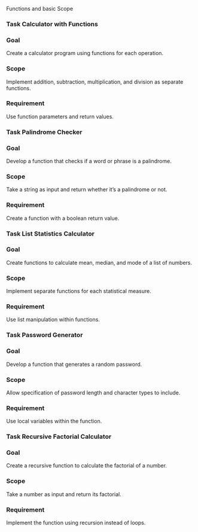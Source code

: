 Functions and basic Scope

### Task Calculator with Functions 
### Goal
 Create a calculator program using functions for each operation. 
### Scope
 Implement addition, subtraction, multiplication, and division as separate functions. 
### Requirement
 Use function parameters and return values.

### Task Palindrome Checker 
### Goal
 Develop a function that checks if a word or phrase is a palindrome. 
### Scope
 Take a string as input and return whether it’s a palindrome or not. 
### Requirement
 Create a function with a boolean return value.

### Task List Statistics Calculator 
### Goal
 Create functions to calculate mean, median, and mode of a list of numbers. 
### Scope
 Implement separate functions for each statistical measure. 
### Requirement
 Use list manipulation within functions.

### Task Password Generator 
### Goal
 Develop a function that generates a random password. 
### Scope
 Allow specification of password length and character types to include. 
### Requirement
 Use local variables within the function.

### Task Recursive Factorial Calculator 
### Goal
 Create a recursive function to calculate the factorial of a number. 
### Scope
 Take a number as input and return its factorial. 
### Requirement
 Implement the function using recursion instead of loops.